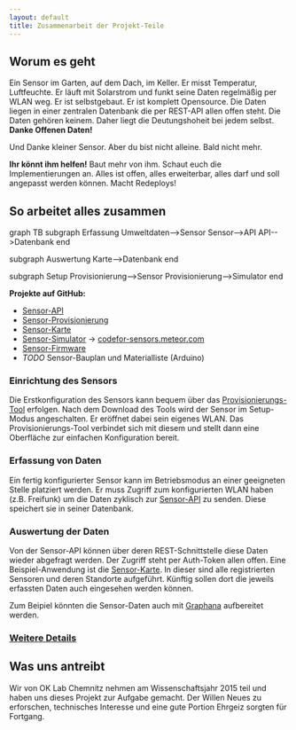 ```yaml
---
layout: default
title: Zusammenarbeit der Projekt-Teile
---
```


## Worum es geht

Ein Sensor im Garten, auf dem Dach, im Keller. Er misst Temperatur, Luftfeuchte. Er läuft mit Solarstrom und funkt seine Daten regelmäßig per WLAN weg. Er ist selbstgebaut. Er ist komplett Opensource. Die Daten liegen in einer zentralen Datenbank die per REST-API allen offen steht. Die Daten gehören keinem. Daher liegt die Deutungshoheit bei jedem selbst. **Danke Offenen Daten!**

Und Danke kleiner Sensor. Aber du bist nicht alleine. Bald nicht mehr.

**Ihr könnt ihm helfen!** Baut mehr von ihm. Schaut euch die Implementierungen an. Alles ist offen, alles erweiterbar, alles darf und soll angepasst werden können. Macht Redeploys!


## So arbeitet alles zusammen

<div class="mermaid">
graph TB
  subgraph Erfassung
    Umweltdaten-->Sensor
    Sensor-->API
    API-->Datenbank
  end

  subgraph Auswertung
    Karte-->Datenbank
  end

  subgraph Setup
    Provisionierung-->Sensor
    Provisionierung-->Simulator
  end
</div>

**Projekte auf GitHub:**

- [Sensor-API](http://github.com/codeforChemnitz/SensorAPI)
- [Sensor-Provisionierung](http://github.com/codeforChemnitz/SensorProvisioning)
- [Sensor-Karte](http://github.com/codeforChemnitz/SensorKarte)
- [Sensor-Simulator](http://github.com/codeforChemnitz/SensorSimulator)  -> [codefor-sensors.meteor.com](http://codefor-sensors.meteor.com/)
- [Sensor-Firmware](https://git.dinotools.org/poc/SensorNodeESP8266/tree/src)
- *TODO* Sensor-Bauplan und Materialliste (Arduino) 


### Einrichtung des Sensors

Die Erstkonfiguration des Sensors kann bequem über das [Provisionierungs-Tool](http://github.com/codeforChemnitz/SensorProvisioning) erfolgen.
Nach dem Download des Tools wird der Sensor im Setup-Modus angeschalten. Er eröffnet dabei sein eigenes WLAN.
Das Provisionierungs-Tool verbindet sich mit diesem und stellt dann eine Oberfläche zur einfachen Konfiguration bereit.

### Erfassung von Daten

Ein fertig konfigurierter Sensor kann im Betriebsmodus an einer geeigneten Stelle platziert werden.
Er muss Zugriff zum konfigurierten WLAN haben (z.B. Freifunk) um die Daten zyklisch zur [Sensor-API](http://github.com/codeforChemnitz/SensorAPI) zu senden.
Diese speichert sie in seiner Datenbank.

### Auswertung der Daten

Von der Sensor-API können über deren REST-Schnittstelle diese Daten wieder abgefragt werden. Der Zugriff steht per Auth-Token allen offen.
Eine Beispiel-Anwendung ist die [Sensor-Karte](https://github.com/CodeforChemnitz/SensorKarte). In dieser sind alle registrierten Sensoren und deren Standorte aufgeführt. Künftig sollen dort die jeweils erfassten Daten auch eingesehen werden können.

Zum Beipiel könnten die Sensor-Daten auch mit [Graphana](http://grafana.org) aufbereitet werden.

### [Weitere Details](details.html)


## Was uns antreibt

Wir von OK Lab Chemnitz nehmen am Wissenschaftsjahr 2015 teil und haben uns dieses Projekt zur Aufgabe gemacht.
Der Willen Neues zu erforschen, technisches Interesse und eine gute Portion Ehrgeiz sorgten für Fortgang.
